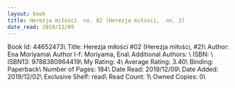 ```yaml
---
layout: book
title: Herezja miłości  no. 02 (Herezja miłości,  no. 2)
date_read: 2019/12/09
---
```


Book Id: 44652473\ 
Title: Herezja miłości #02 (Herezja miłości, #2)\ 
Author: Ena Moriyama\ 
Author l-f: Moriyama, Ena\ 
Additional Authors: \ 
ISBN: \ 
ISBN13: 9788380964419\ 
My Rating: 4\ 
Average Rating: 3.40\ 
Binding: Paperback\ 
Number of Pages: 184\ 
Date Read: 2019/12/09\ 
Date Added: 2019/12/02\ 
Exclusive Shelf: read\ 
Read Count: 1\ 
Owned Copies: 0\ 

